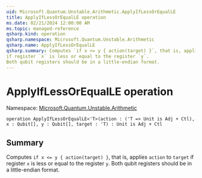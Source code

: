 ```yaml
---
uid: Microsoft.Quantum.Unstable.Arithmetic.ApplyIfLessOrEqualLE
title: ApplyIfLessOrEqualLE operation
ms.date: 02/21/2024 12:00:00 AM
ms.topic: managed-reference
qsharp.kind: operation
qsharp.namespace: Microsoft.Quantum.Unstable.Arithmetic
qsharp.name: ApplyIfLessOrEqualLE
qsharp.summary: Computes `if x <= y { action(target) }`, that is, applies `action` to `target`
if register `x` is less or equal to the register `y`.
Both qubit registers should be in a little-endian format.
---
```


# ApplyIfLessOrEqualLE operation

Namespace: [Microsoft.Quantum.Unstable.Arithmetic](xref:Microsoft.Quantum.Unstable.Arithmetic)

```qsharp
operation ApplyIfLessOrEqualLE<'T>(action : ('T => Unit is Adj + Ctl), x : Qubit[], y : Qubit[], target : 'T) : Unit is Adj + Ctl
```

## Summary
Computes `if x <= y { action(target) }`, that is, applies `action` to `target`
if register `x` is less or equal to the register `y`.
Both qubit registers should be in a little-endian format.
